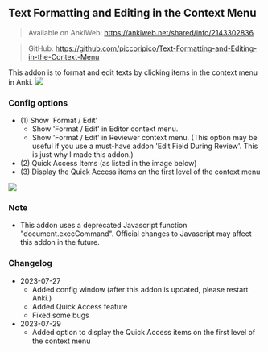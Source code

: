 ## Text Formatting and Editing in the Context Menu
> Available on AnkiWeb: https://ankiweb.net/shared/info/2143302836

> GitHub: https://github.com/piccoripico/Text-Formatting-and-Editing-in-the-Context-Menu

This addon is to format and edit texts by clicking items in the context menu in Anki.
<img src="https://github.com/piccoripico/Text-Formatting-and-Editing-in-the-Context-Menu/raw/main/ScreenShotonRightClick.png">

### Config options

- (1) Show 'Format / Edit'
  - Show 'Format / Edit' in Editor context menu.
  - Show 'Format / Edit' in Reviewer context menu. (This option may be useful if you use a must-have addon 'Edit Field During Review'. This is just why I made this addon.)
- (2) Quick Access Items (as listed in the image below)
- (3) Display the Quick Access items on the first level of the context menu
<img src="https://github.com/piccoripico/Text-Formatting-and-Editing-in-the-Context-Menu/raw/main/ConfigWindow.JPG">

### Note

- This addon uses a deprecated Javascript function "document.execCommand". Official changes to Javascript may affect this addon in the future.

### Changelog

- 2023-07-27
  - Added config window (after this addon is updated, please restart Anki.)
  - Added Quick Access feature
  - Fixed some bugs
- 2023-07-29
  - Added option to display the Quick Access items on the first level of the context menu
